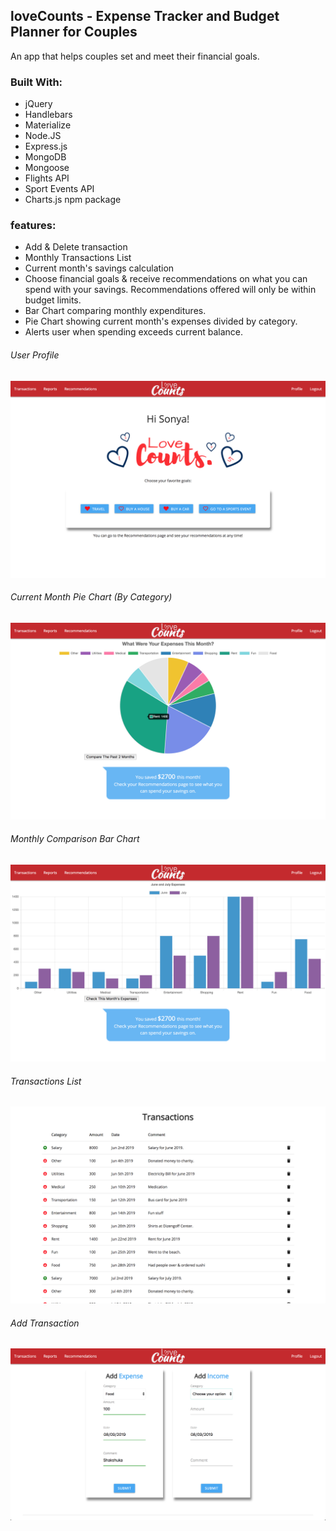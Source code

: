 
## loveCounts - Expense Tracker and Budget Planner for Couples

An app that helps couples set and meet their financial goals.

### Built With:
- jQuery
- Handlebars
- Materialize
- Node.JS
- Express.js
- MongoDB
- Mongoose
- Flights API
- Sport Events API
- Charts.js npm package

### features:

- Add & Delete transaction
- Monthly Transactions List
- Current month's savings calculation
- Choose financial goals & receive recommendations on what you can spend with your savings.
  Recommendations offered will only be within budget limits.
- Bar Chart comparing monthly expenditures.
- Pie Chart showing current month's expenses divided by category.
- Alerts user when spending exceeds current balance.


###### User Profile
![alt text](images/profile.png "User profile")
###### Current Month Pie Chart (By Category)
![alt text](images/pie_chart.png "Pie chart")
###### Monthly Comparison Bar Chart
![alt text](images/bar_chart.png "Bar chart")
###### Transactions List
![alt text](images/transactions.png "Transactions list")
###### Add Transaction
![alt text](images/main.png "Add transaction")